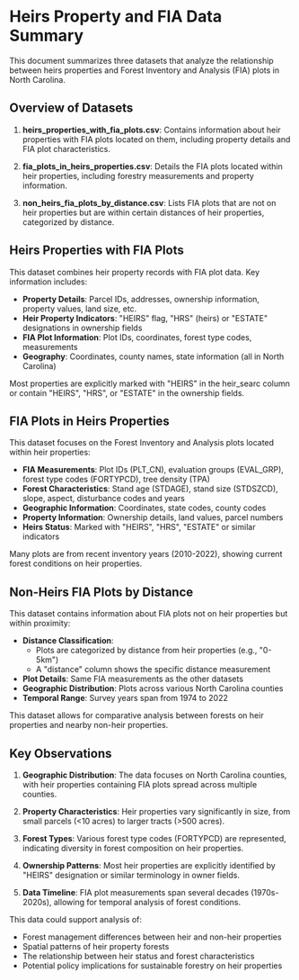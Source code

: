 # Heirs Property and FIA Data Summary

This document summarizes three datasets that analyze the relationship between heirs properties and Forest Inventory and Analysis (FIA) plots in North Carolina.

## Overview of Datasets

1. **heirs_properties_with_fia_plots.csv**: Contains information about heir properties with FIA plots located on them, including property details and FIA plot characteristics.

2. **fia_plots_in_heirs_properties.csv**: Details the FIA plots located within heir properties, including forestry measurements and property information.

3. **non_heirs_fia_plots_by_distance.csv**: Lists FIA plots that are not on heir properties but are within certain distances of heir properties, categorized by distance.

## Heirs Properties with FIA Plots

This dataset combines heir property records with FIA plot data. Key information includes:

- **Property Details**: Parcel IDs, addresses, ownership information, property values, land size, etc.
- **Heir Property Indicators**: "HEIRS" flag, "HRS" (heirs) or "ESTATE" designations in ownership fields
- **FIA Plot Information**: Plot IDs, coordinates, forest type codes, measurements
- **Geography**: Coordinates, county names, state information (all in North Carolina)

Most properties are explicitly marked with "HEIRS" in the heir_searc column or contain "HEIRS", "HRS", or "ESTATE" in the ownership fields.

## FIA Plots in Heirs Properties

This dataset focuses on the Forest Inventory and Analysis plots located within heir properties:

- **FIA Measurements**: Plot IDs (PLT_CN), evaluation groups (EVAL_GRP), forest type codes (FORTYPCD), tree density (TPA)
- **Forest Characteristics**: Stand age (STDAGE), stand size (STDSZCD), slope, aspect, disturbance codes and years
- **Geographic Information**: Coordinates, state codes, county codes
- **Property Information**: Ownership details, land values, parcel numbers
- **Heirs Status**: Marked with "HEIRS", "HRS", "ESTATE" or similar indicators

Many plots are from recent inventory years (2010-2022), showing current forest conditions on heir properties.

## Non-Heirs FIA Plots by Distance

This dataset contains information about FIA plots not on heir properties but within proximity:

- **Distance Classification**: 
  - Plots are categorized by distance from heir properties (e.g., "0-5km")
  - A "distance" column shows the specific distance measurement
- **Plot Details**: Same FIA measurements as the other datasets
- **Geographic Distribution**: Plots across various North Carolina counties
- **Temporal Range**: Survey years span from 1974 to 2022

This dataset allows for comparative analysis between forests on heir properties and nearby non-heir properties.

## Key Observations

1. **Geographic Distribution**: The data focuses on North Carolina counties, with heir properties containing FIA plots spread across multiple counties.

2. **Property Characteristics**: Heir properties vary significantly in size, from small parcels (<10 acres) to larger tracts (>500 acres).

3. **Forest Types**: Various forest type codes (FORTYPCD) are represented, indicating diversity in forest composition on heir properties.

4. **Ownership Patterns**: Most heir properties are explicitly identified by "HEIRS" designation or similar terminology in owner fields.

5. **Data Timeline**: FIA plot measurements span several decades (1970s-2020s), allowing for temporal analysis of forest conditions.

This data could support analysis of:
- Forest management differences between heir and non-heir properties
- Spatial patterns of heir property forests
- The relationship between heir status and forest characteristics
- Potential policy implications for sustainable forestry on heir properties 